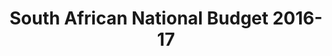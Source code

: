 ---
layout: homepage
financial_year: 2016-17
slug: homepage
title: South African National Budget 2016-17
---